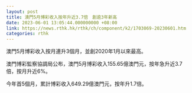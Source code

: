```yaml
---
layout: post
title: 澳門5月博彩收入按年升近3.7倍　創逾3年新高
date: 2023-06-01 13:05:44.000000000 +08:00
link: https://news.rthk.hk/rthk/ch/component/k2/1703069-20230601.htm
categories: rthk
---
```


澳門5月博彩收入按月連升3個月，並創2020年1月以來最高。

澳門博彩監察協調局公布，澳門5月博彩收入155.65億澳門元，按年急升近3.7倍，按月升近6%。

今年首5個月，累計博彩收入649.29億澳門元，按年升1.7倍。
